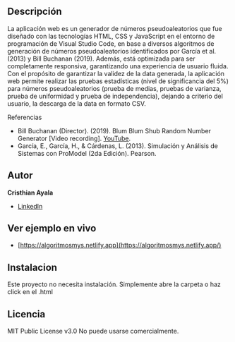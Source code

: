 ## Descripción
La aplicación web es un generador de números pseudoaleatorios que fue diseñado con las tecnologías HTML, CSS y JavaScript en el entorno de programación de Visual Studio Code, en base a diversos algoritmos de generación de números pseudoaleatorios identificados por García et al.(2013) y Bill Buchanan (2019). Además, está optimizada para ser completamente responsiva, garantizando una experiencia de usuario fluida.
Con el propósito de garantizar la validez de la data generada, la aplicación web permite realizar las pruebas estadísticas (nivel de significancia del 5%) para números pseudoaleatorios (prueba de medias, pruebas de varianza, prueba de uniformidad y prueba de independencia), dejando a criterio del usuario, la descarga de la data en formato CSV.

Referencias
* Bill Buchanan (Director). (2019). Blum Blum Shub Random Number Generator [Video recording]. [YouTube](https://www.youtube.com/watch?v=NyGb1V1thEk/).
*  García, E., García, H., & Cárdenas, L. (2013). Simulación y Análisis de Sistemas con ProModel (2da Edición). Pearson.

## Autor
**Cristhian Ayala**

* [LinkedIn](https://www.linkedin.com/in/cristhianayala-ed/)

## Ver ejemplo en vivo
- [https://algoritmosmys.netlify.app](https://algoritmosmys.netlify.app/)

## Instalacion
Este proyecto no necesita instalación. Simplemente abre la carpeta o haz click en el .html

## Licencia
MIT Public License v3.0
No puede usarse comercialmente.
